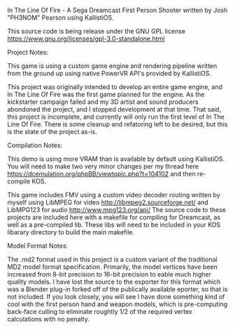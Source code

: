 In The Line Of Fire - A Sega Dreamcast First Person Shooter written by Josh "PH3NOM" Pearson using KallistiOS.

This source code is being release under the GNU GPL license https://www.gnu.org/licenses/gpl-3.0-standalone.html

Project Notes:

This game is using a custom game engine and rendering pipeline written from the ground up using native PowerVR API's provided by KallistiOS.

This project was originally intended to develop an entire game engine, and In The Line Of Fire was the first game planned for the engine.  As the kickstarter campaign failed and my 3D artist and sound producers abondoned the project, and I stopped development at that time.  That said, this project is incomplete, and currently will only run the first level of In The Line Of Fire.  There is some cleanup and refatoring left to be desired, but this is the state of the project as-is.

Compilation Notes:

This demo is using more VRAM than is available by default using KallistiOS.  You will need to make two very minor changes per my thread here https://dcemulation.org/phpBB/viewtopic.php?t=104102 and then re-compile KOS.

This game includes FMV using a custom video decoder routing written by myself using LibMPEG for video http://libmpeg2.sourceforge.net/
and LibMPG123 for audio http://www.mpg123.org/api/
The source code to these projects are included here with a makefile for compiling for Dreamcast, as well as a pre-compiled lib. These libs will need to be included in your KOS libarary directory to build the main makefile.


Model Format Notes:

The .md2 format used in this project is a custom variant of the traditional MD2 model format specification.  Primarily, the model vertices have been increased from 8-bit precision to 16-bit precision to eable much higher quality models.  I have lost the source to the exporter for this format which was a Blender plug-in forked off of the publically available eporter, so that is not included.  If you look closely, you will see I have done something kind of cool with the first person hand and weapon models, which is pre-computing back-face culling to eliminate roughtly 1/2 of the required vertex calculations with no penalty.

